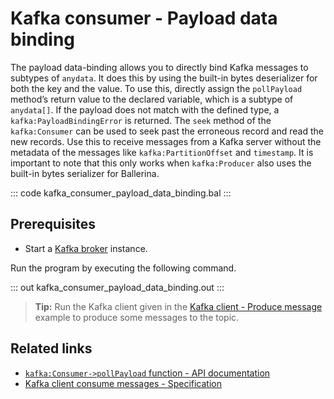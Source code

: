 # Kafka consumer - Payload data binding

The payload data-binding allows you to directly bind Kafka messages to subtypes of `anydata`. It does this by using the built-in bytes deserializer for both the key and the value. To use this, directly assign the `pollPayload` method’s return value to the declared variable, which is a subtype of `anydata[]`. If the payload does not match with the defined type, a `kafka:PayloadBindingError` is returned. The `seek` method of the `kafka:Consumer` can be used to seek past the erroneous record and read the new records. Use this to receive messages from a Kafka server without the metadata of the messages like `kafka:PartitionOffset` and `timestamp`. It is important to note that this only works when `kafka:Producer` also uses the built-in bytes serializer for Ballerina.

::: code kafka_consumer_payload_data_binding.bal :::

## Prerequisites
- Start a [Kafka broker](https://kafka.apache.org/quickstart) instance.

Run the program by executing the following command.

::: out kafka_consumer_payload_data_binding.out :::

>**Tip:** Run the Kafka client given in the [Kafka client - Produce message](/learn/by-example/kafka-client-produce-message) example to produce some messages to the topic.

## Related links
- [`kafka:Consumer->pollPayload` function - API documentation](https://lib.ballerina.io/ballerinax/kafka/latest/clients/Consumer#pollPayload)
- [Kafka client consume messages - Specification](https://github.com/ballerina-platform/module-ballerinax-kafka/blob/master/docs/spec/spec.md#422-consume-messages)
